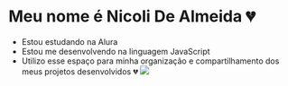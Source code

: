# Meu nome é Nicoli De Almeida 💔
- Estou estudando na Alura
- Estou me desenvolvendo na linguagem JavaScript
- Utilizo esse espaço para minha organização e compartilhamento dos meus projetos desenvolvidos
💔
![](https://media1.tenor.com/m/0ph3coHazTYAAAAC/shouting-anger.gif)
